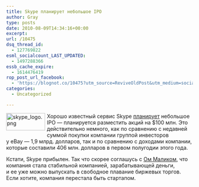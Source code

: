 ```yaml
---
title: Skype планирует небольшое IPO
author: Gray
type: posts
date: 2010-08-09T14:34:16+00:00
excerpt:
url: /10475
dsq_thread_id:
  - 127769822
esml_socialcount_LAST_UPDATED:
  - 1497288366
essb_cache_expire:
  - 1614476419
rop_post_url_facebook:
  - 'https://blognot.co/10475?utm_source=ReviveOldPost&utm_medium=social&utm_campaign=ReviveOldPost'
categories:
  - Uncategorized

---
```








<img src="https://i1.wp.com/forumimg.net/blog/skype_logo.png?resize=105%2C47" width="105" height="47" alt="skype_logo.png" style="float:left; margin-right:5px; margin-bottom:5px;" data-recalc-dims="1" /> 

Хорошо известный сервис Skype <a href="http://mediamemo.allthingsd.com/20100809/big-tech-ipo-of-the-day-skype-tries-to-dial-up-100-million/" target="_blank">планирует</a> небольшое IPO&nbsp;&mdash; планируется разместить акций на&nbsp;$100&nbsp;млн. Это действительно немного, как по&nbsp;сравнению с&nbsp;недавней суммой покупки компании группой инвесторов у&nbsp;eBay&nbsp;&mdash; 1,9&nbsp;млрд. долларов, так и&nbsp;по&nbsp;сравнению с&nbsp;доходами компании, которые составили 406&nbsp;млн. долларов в&nbsp;первом полугодии этого года.

Кстати, Skype прибылен. Так что скорее соглашусь с&nbsp;<a href="http://gigaom.com/2010/08/09/skype-files-for-a-100-millionipo/" target="_blank">Ом&nbsp;Маликом</a>, что компания стала стабильной компанией, зарабатывающей деньги, и&nbsp;ее&nbsp;уже можно выпускать в&nbsp;свободное плавание биржевых торгов. Если хотите, компания перестала быть стартапом.